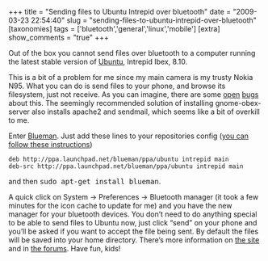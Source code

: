 +++
title = "Sending files to Ubuntu Intrepid over bluetooth"
date = "2009-03-23 22:54:40"
slug = "sending-files-to-ubuntu-intrepid-over-bluetooth"
[taxonomies]
tags = ['bluetooth','general','linux','mobile']
[extra]
show_comments = "true"
+++

Out of the box you cannot send files over bluetooth to a computer running the latest stable version of [Ubuntu](http://www.ubuntu.com/), Intrepid Ibex, 8.10.

This is a bit of a problem for me since my main camera is my trusty Nokia N95. What you can do is send files to your phone, and browse its filesystem, just not receive. As you can imagine, there are some [open](https://bugs.launchpad.net/ubuntu/+source/bluez/+bug/283064) [bugs](https://bugs.launchpad.net/ubuntu/intrepid/+source/bluez-utils/+bug/211252) about this. The seemingly recommended solution of installing gnome-obex-server also installs apache2 and sendmail, which seems like a bit of overkill to me.

Enter [Blueman](http://blueman-project.org/). Just add these lines to your repositories config ([you can follow these instructions](https://help.ubuntu.com/8.04/add-applications/C/extra-repositories-adding.html))

```
deb http://ppa.launchpad.net/blueman/ppa/ubuntu intrepid main
deb-src http://ppa.launchpad.net/blueman/ppa/ubuntu intrepid main
```

and then <kbd>sudo apt-get install blueman</kbd>.

A quick click on System -&gt; Preferences -&gt; Bluetooth manager (it took a few minutes for the icon cache to update for me) and you have the new manager for your bluetooth devices. You don’t need to do anything special to be able to send files to Ubuntu now, just click “send” on your phone and you’ll be asked if you want to accept the file being sent. By default the files will be saved into your home directory. There’s more information on [the site](http://blueman-project.org/) and in [the forums](http://blueman-project.org/forum/). Have fun, kids!
